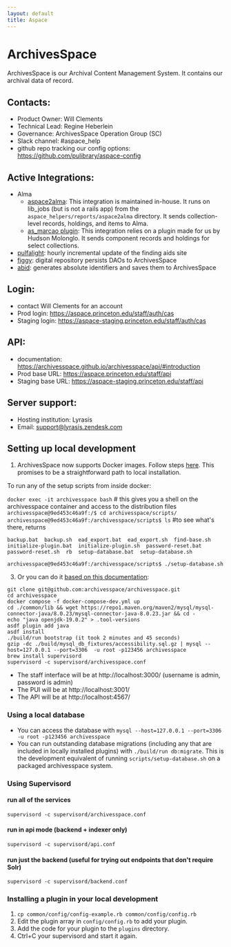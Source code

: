 ```yaml
---
layout: default
title: Aspace
---
```

# ArchivesSpace
ArchivesSpace is our Archival Content Management System. It contains our archival data of record.

## Contacts:
* Product Owner: Will Clements
* Technical Lead: Regine Heberlein
* Governance: ArchivesSpace Operation Group (SC)
* Slack channel: #aspace_help
* github repo tracking our config options: https://github.com/pulibrary/aspace-config

## Active Integrations:
* Alma
  * [aspace2alma](https://github.com/pulibrary/aspace_helpers): 
  This integration is maintained in-house. It runs on lib_jobs (but is not a rails app) from the `aspace_helpers/reports/aspace2alma` directory. It sends collection-level records, holdings, and items to Alma.
  * [as_marcao plugin](https://github.com/hudmol/as_marcao): 
  This integration relies on a plugin made for us by Hudson Molonglo. It sends component records and holdings for select collections.
* [pulfalight](https://github.com/pulibrary/pulfalight): 
  hourly incremental update of the finding aids site
* [figgy](https://github.com/pulibrary/figgy): 
  digital repository persists DAOs to ArchivesSpace
* [abid](https://github.com/pulibrary/abid): 
  generates absolute identifiers and saves them to ArchivesSpace

## Login:
* contact Will Clements for an account
* Prod login: https://aspace.princeton.edu/staff/auth/cas
* Staging login: https://aspace-staging.princeton.edu/staff/auth/cas

## API:
* documentation: https://archivesspace.github.io/archivesspace/api/#introduction
* Prod base URL: https://aspace.princeton.edu/staff/api
* Staging base URL: https://aspace-staging.princeton.edu/staff/api

## Server support:
* Hosting institution: Lyrasis
* Email: support@lyrasis.zendesk.com


## Setting up local development

1. ArchivesSpace now supports Docker images. Follow steps [here](https://f68ffde9.archivesspace-tech-docs.pages.dev/administration/docker/). This promises to be a straightforward path to local installation.

To run any of the setup scripts from inside docker:

`docker exec -it archivesspace bash` # this gives you a shell on the archivesspace container and access to the distribution files
`archivesspace@9ed453c46a9f:/$ cd archivesspace/scripts/`
`archivesspace@9ed453c46a9f:/archivesspace/scripts$ ls` #to see what's there, returns
```
backup.bat  backup.sh  ead_export.bat  ead_export.sh  find-base.sh  initialize-plugin.bat  initialize-plugin.sh  password-reset.bat  password-reset.sh  rb  setup-database.bat  setup-database.sh
```
`archivesspace@9ed453c46a9f:/archivesspace/scripts$ ./setup-database.sh`

3. Or you can do it [based on this documentation](https://archivesspace.github.io/tech-docs/development/dev.html):

```
git clone git@github.com:archivesspace/archivesspace.git
cd archivesspace
docker compose -f docker-compose-dev.yml up
cd ./common/lib && wget https://repo1.maven.org/maven2/mysql/mysql-connector-java/8.0.23/mysql-connector-java-8.0.23.jar && cd -
echo "java openjdk-19.0.2" > .tool-versions
asdf plugin add java
asdf install
./build/run bootstrap (it took 2 minutes and 45 seconds)
gzip -dc ./build/mysql_db_fixtures/accessibility.sql.gz | mysql --host=127.0.0.1 --port=3306  -u root -p123456 archivesspace
brew install supervisord
supervisord -c supervisord/archivesspace.conf
```

* The staff interface will be at http://localhost:3000/ (username is admin, password is admin)
* The PUI will be at http://localhost:3001/
* The API will be at http://localhost:4567/

### Using a local database

* You can access the database with `mysql --host=127.0.0.1 --port=3306  -u root -p123456 archivesspace`
* You can run outstanding database migrations (including any that are included in locally installed plugins) with `./build/run db:migrate`.  This is the development equivalent of running `scripts/setup-database.sh` on a packaged archivesspace system.

### Using Supervisord
#### run all of the services
`supervisord -c supervisord/archivesspace.conf`

#### run in api mode (backend + indexer only)
`supervisord -c supervisord/api.conf`

#### run just the backend (useful for trying out endpoints that don't require Solr)
`supervisord -c supervisord/backend.conf`

### Installing a plugin in your local development

1. `cp common/config/config-example.rb common/config/config.rb`
2. Edit the plugin array in `config/config.rb` to add your plugin.
3. Add the code for your plugin to the `plugins` directory.
4. Ctrl+C your supervisord and start it again.
